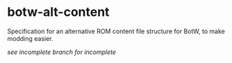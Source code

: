 # botw-alt-content
Specification for an alternative ROM content file structure for BotW, to make modding easier.

*see incomplete branch for incomplete*